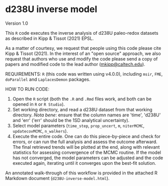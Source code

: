 # d238U inverse model

Version 1.0

This `R` code executes the inverse analysis of d238U paleo-redox datasets as described in Kipp & Tissot (2021) EPSL. 

As a matter of courtesy, we request that people using this code please cite Kipp & Tissot (2021). In the interest of an "open source" approach, we also request that authors who use and modify the code please send a copy of papers and modified code to the lead author (mkipp@caltech.edu).

REQUIREMENTS: `R` (this code was written using v4.0.0), including `msir`, `FME`, `doParallel` and `LaplacesDemon` packages.

HOW TO RUN CODE:
1) Open the `R` script (both the `.R` and `.Rmd` files work, and both can be opened in `R` or `R Studio`).
2) Set working directory, and read a d238U dataset from that working directory. *Nota bene*: ensure that the column names are 'time', 'd238U' and 'err' ('err' should be the 1SD analytical uncertainty).
3) Select model parameters (`time_step`, `prop_uncert`, `m`, `niterMCMC`, `updatecovMCMC`, `n_walkers`).
4) Execute the entire code. One can do this piece-by-piece and check for errors, or can run the full analysis and assess the outcome afterward. The final retrieved trends will be plotted at the end, along with relevant statistics for assessing convergence of the MCMC routine. If the model has not converged, the model parameters can be adjusted and the code executed again, iterating until it converges upon the best-fit solution.

An annotated walk-through of this workflow is provided in the attached R Markdown document (`d238U-inverse-model.html`). 
